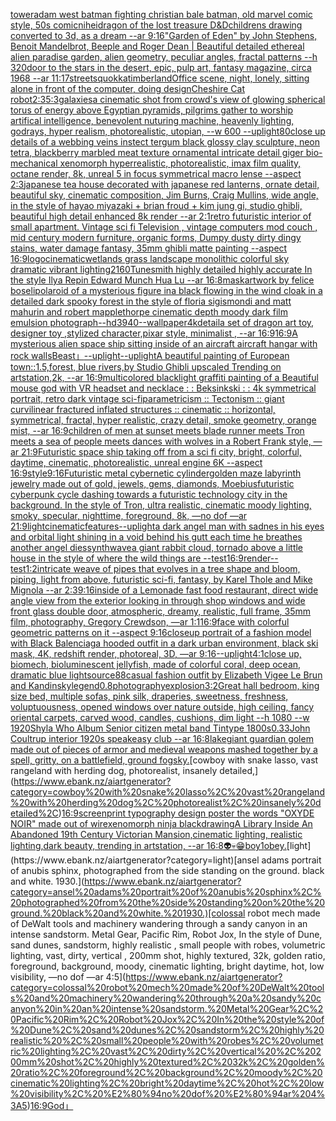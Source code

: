 [tower](https://www.ebank.nz/aiartgenerator?category=tower)[adam west batman fighting christian bale batman, old marvel comic style, 50s comic](https://www.ebank.nz/aiartgenerator?category=adam%20west%20batman%20fighting%20christian%20bale%20batman%2C%20old%20marvel%20comic%20style%2C%2050s%20comic)[](https://www.ebank.nz/aiartgenerator?category=)[nihei](https://www.ebank.nz/aiartgenerator?category=nihei)[dragon of the lost treasure D&D](https://www.ebank.nz/aiartgenerator?category=dragon%20of%20the%20lost%20treasure%20D%26D)[childrens drawing converted to 3d, as a dream --ar 9:16](https://www.ebank.nz/aiartgenerator?category=childrens%20drawing%20converted%20to%203d%2C%20as%20a%20dream%20--ar%209%3A16)["Garden of Eden" by John Stephens, Benoit Mandelbrot, Beeple and Roger Dean | Beautiful detailed ethereal alien paradise garden, alien geometry, peculiar angles, fractal patterns --h 320](https://www.ebank.nz/aiartgenerator?category=%22Garden%20of%20Eden%22%20by%20John%20Stephens%2C%20Benoit%20Mandelbrot%2C%20Beeple%20and%20Roger%20Dean%20%7C%20Beautiful%20detailed%20ethereal%20alien%20paradise%20garden%2C%20alien%20geometry%2C%20peculiar%20angles%2C%20fractal%20patterns%20--h%20320)[door to the stars in the desert, epic, pulp art, fantasy magazine, circa 1968 --ar 11:17](https://www.ebank.nz/aiartgenerator?category=door%20to%20the%20stars%20in%20the%20desert%2C%20epic%2C%20pulp%20art%2C%20fantasy%20magazine%2C%20circa%201968%20--ar%2011%3A17)[streets](https://www.ebank.nz/aiartgenerator?category=streets)[quokka](https://www.ebank.nz/aiartgenerator?category=quokka)[timberland](https://www.ebank.nz/aiartgenerator?category=timberland)[Office scene, night, lonely, sitting alone in front of the computer, doing design](https://www.ebank.nz/aiartgenerator?category=Office%20scene%2C%20night%2C%20lonely%2C%20sitting%20alone%20in%20front%20of%20the%20computer%2C%20doing%20design)[Cheshire Cat robot](https://www.ebank.nz/aiartgenerator?category=Cheshire%20Cat%20robot)[2:3](https://www.ebank.nz/aiartgenerator?category=2%3A3)[5:3](https://www.ebank.nz/aiartgenerator?category=5%3A3)[galaxies](https://www.ebank.nz/aiartgenerator?category=galaxies)[a cinematic shot from crowd's view of glowing spherical torus of energy above Egyptian pyramids, pilgrims gather to worship artifical intelligence, benevolent nuturing machine, heavenly lighting, godrays, hyper realism, photorealistic, utopian, --w 600 --uplight](https://www.ebank.nz/aiartgenerator?category=a%20cinematic%20shot%20from%20crowd%27s%20view%20of%20glowing%20spherical%20torus%20of%20energy%20above%20Egyptian%20pyramids%2C%20pilgrims%20gather%20to%20worship%20artifical%20intelligence%2C%20benevolent%20nuturing%20machine%2C%20heavenly%20lighting%2C%20godrays%2C%20hyper%20realism%2C%20photorealistic%2C%20utopian%2C%20--w%20600%20--uplight)[80](https://www.ebank.nz/aiartgenerator?category=80)[close up details of a webbing veins instect tergum black glossy clay sculpture, neon tetra, blackberry marbled meat texture ornamental intricate detail giger bio-mechanical xenomorph hyperrealistic, photorealistic, imax film quality, octane render, 8k, unreal 5 in focus symmetrical macro lense --aspect 2:3](https://www.ebank.nz/aiartgenerator?category=close%20up%20details%20of%20a%20webbing%20veins%20instect%20tergum%20black%20glossy%20clay%20sculpture%2C%20neon%20tetra%2C%20blackberry%20marbled%20meat%20texture%20ornamental%20intricate%20detail%20giger%20bio-mechanical%20xenomorph%20hyperrealistic%2C%20photorealistic%2C%20imax%20film%20quality%2C%20octane%20render%2C%208k%2C%20unreal%205%20in%20focus%20symmetrical%20macro%20lense%20--aspect%202%3A3)[japanese tea house decorated with japanese red lanterns, ornate detail, beautiful sky, cinematic composition, Jim Burns, Craig Mullins, wide angle, in the style of hayao miyazaki + brian froud + kim jung gi, studio ghibli, beautiful high detail enhanced 8k render --ar 2:1](https://www.ebank.nz/aiartgenerator?category=japanese%20tea%20house%20decorated%20with%20japanese%20red%20lanterns%2C%20ornate%20detail%2C%20beautiful%20sky%2C%20cinematic%20composition%2C%20Jim%20Burns%2C%20Craig%20Mullins%2C%20wide%20angle%2C%20in%20the%20style%20of%20hayao%20miyazaki%20%2B%20brian%20froud%20%2B%20kim%20jung%20gi%2C%20studio%20ghibli%2C%20beautiful%20high%20detail%20enhanced%208k%20render%20--ar%202%3A1)[retro futuristic interior of small apartment. Vintage sci fi Television , vintage computers mod couch , mid century modern furniture, organic forms, Dumpy dusty dirty dingy stains, water damage fantasy, 35mm ghibli matte painting --aspect 16:9](https://www.ebank.nz/aiartgenerator?category=retro%20futuristic%20interior%20of%20small%20apartment.%20Vintage%20sci%20fi%20Television%20%2C%20vintage%20computers%20mod%20couch%20%2C%20mid%20century%20modern%20furniture%2C%20organic%20forms%2C%20Dumpy%20dusty%20dirty%20dingy%20stains%2C%20water%20damage%20fantasy%2C%2035mm%20ghibli%20matte%20painting%20--aspect%2016%3A9)[logo](https://www.ebank.nz/aiartgenerator?category=logo)[cinematic](https://www.ebank.nz/aiartgenerator?category=cinematic)[wetlands grass landscape monolithic colorful sky dramatic vibrant lighting](https://www.ebank.nz/aiartgenerator?category=wetlands%20grass%20landscape%20monolithic%20colorful%20sky%20dramatic%20vibrant%20lighting)[2160](https://www.ebank.nz/aiartgenerator?category=2160)[Tunesmith highly detailed highly accurate In the style Ilya Repin Edward Munch Hua Lu --ar 16:8](https://www.ebank.nz/aiartgenerator?category=Tunesmith%20highly%20detailed%20highly%20accurate%20In%20the%20style%20Ilya%20Repin%20Edward%20Munch%20Hua%20Lu%20--ar%2016%3A8)[mask](https://www.ebank.nz/aiartgenerator?category=mask)[artwork by felice boseli](https://www.ebank.nz/aiartgenerator?category=artwork%20by%20felice%20boseli)[polaroid of a mysterious figure ina black flowing in the wind cloak in a detailed dark spooky forest in the style of floria sigismondi and matt mahurin and robert mapplethorpe cinematic depth moody dark film emulsion photograph](https://www.ebank.nz/aiartgenerator?category=polaroid%20of%20a%20mysterious%20figure%20ina%20black%20flowing%20in%20the%20wind%20cloak%20in%20a%20detailed%20dark%20spooky%20forest%20in%20the%20style%20of%20floria%20sigismondi%20and%20matt%20mahurin%20and%20robert%20mapplethorpe%20cinematic%20depth%20moody%20dark%20film%20emulsion%20photograph)[--hd](https://www.ebank.nz/aiartgenerator?category=--hd)[3940](https://www.ebank.nz/aiartgenerator?category=3940)[--wallpaper](https://www.ebank.nz/aiartgenerator?category=--wallpaper)[4k](https://www.ebank.nz/aiartgenerator?category=4k)[detail](https://www.ebank.nz/aiartgenerator?category=detail)[a set of dragon art toy, designer toy ,stylized character,pixar style, minimalist , --ar 16:9](https://www.ebank.nz/aiartgenerator?category=a%20set%20of%20dragon%20art%20toy%2C%20designer%20toy%20%2Cstylized%20character%2Cpixar%20style%2C%20minimalist%20%2C%20--ar%2016%3A9)[16:9](https://www.ebank.nz/aiartgenerator?category=16%3A9)[A mysterious alien space ship sitting inside of an aircraft aircraft hangar with rock walls](https://www.ebank.nz/aiartgenerator?category=A%20mysterious%20alien%20space%20ship%20sitting%20inside%20of%20an%20aircraft%20aircraft%20hangar%20with%20rock%20walls)[Beast」](https://www.ebank.nz/aiartgenerator?category=Beast%E3%80%8D)[--uplight](https://www.ebank.nz/aiartgenerator?category=--uplight)[--uplight](https://www.ebank.nz/aiartgenerator?category=--uplight)[A beautiful painting of  European town::1.5,forest, blue rivers,by Studio Ghibli upscaled Trending on artstation,2k, --ar 16:9](https://www.ebank.nz/aiartgenerator?category=A%20beautiful%20painting%20of%20%20European%20town%3A%3A1.5%2Cforest%2C%20blue%20rivers%2Cby%20Studio%20Ghibli%20upscaled%20Trending%20on%20artstation%2C2k%2C%20--ar%2016%3A9)[](https://www.ebank.nz/aiartgenerator?category=)[multicolored blacklight graffiti painting of a Beautiful mouse god with VR headset and necklace : : Beksinkski : : 4k symmetrical portrait, retro dark vintage sci-fi](https://www.ebank.nz/aiartgenerator?category=multicolored%20blacklight%20graffiti%20painting%20of%20a%20Beautiful%20mouse%20god%20with%20VR%20headset%20and%20necklace%20%3A%20%3A%20Beksinkski%20%3A%20%3A%204k%20symmetrical%20portrait%2C%20retro%20dark%20vintage%20sci-fi)[parametricism :: Tectonism :: giant curvilinear fractured inflated structures :: cinematic :: horizontal, symmetrical, fractal, hyper realistic, crazy detail, smoke geometry, orange mist,  --ar 16:9](https://www.ebank.nz/aiartgenerator?category=parametricism%20%3A%3A%20Tectonism%20%3A%3A%20giant%20curvilinear%20fractured%20inflated%20structures%20%3A%3A%20cinematic%20%3A%3A%20horizontal%2C%20symmetrical%2C%20fractal%2C%20hyper%20realistic%2C%20crazy%20detail%2C%20smoke%20geometry%2C%20orange%20mist%2C%20%20--ar%2016%3A9)[children of men at sunset meets blade runner meets Tron meets a sea of people meets dances with wolves in a Robert Frank style, —ar 21:9](https://www.ebank.nz/aiartgenerator?category=children%20of%20men%20at%20sunset%20meets%20blade%20runner%20meets%20Tron%20meets%20a%20sea%20of%20people%20meets%20dances%20with%20wolves%20in%20a%20Robert%20Frank%20style%2C%20%E2%80%94ar%2021%3A9)[Futuristic space ship taking off from a sci fi city, bright, colorful, daytime, cinematic, photorealistic, unreal engine 6K --aspect 16:9](https://www.ebank.nz/aiartgenerator?category=Futuristic%20space%20ship%20taking%20off%20from%20a%20sci%20fi%20city%2C%20bright%2C%20colorful%2C%20daytime%2C%20cinematic%2C%20photorealistic%2C%20unreal%20engine%206K%20--aspect%2016%3A9)[style](https://www.ebank.nz/aiartgenerator?category=style)[9:16](https://www.ebank.nz/aiartgenerator?category=9%3A16)[Futuristic metal cybernetic cylinder](https://www.ebank.nz/aiartgenerator?category=Futuristic%20metal%20cybernetic%20cylinder)[golden maze labyrinth jewelry made out of gold, jewels, gems, diamonds, Moebius](https://www.ebank.nz/aiartgenerator?category=golden%20maze%20labyrinth%20jewelry%20made%20out%20of%20gold%2C%20jewels%2C%20gems%2C%20diamonds%2C%20Moebius)[futuristic cyberpunk cycle dashing towards a futuristic technology city in the background. In the style of Tron, ultra realistic, cinematic moody lighting, smoky, specular, nighttime, foreground, 8k, —no dof —ar 21:9](https://www.ebank.nz/aiartgenerator?category=futuristic%20cyberpunk%20cycle%20dashing%20towards%20a%20futuristic%20technology%20city%20in%20the%20background.%20In%20the%20style%20of%20Tron%2C%20ultra%20realistic%2C%20cinematic%20moody%20lighting%2C%20smoky%2C%20specular%2C%20nighttime%2C%20foreground%2C%208k%2C%20%E2%80%94no%20dof%20%E2%80%94ar%2021%3A9)[light](https://www.ebank.nz/aiartgenerator?category=light)[cinematic](https://www.ebank.nz/aiartgenerator?category=cinematic)[features](https://www.ebank.nz/aiartgenerator?category=features)[--uplight](https://www.ebank.nz/aiartgenerator?category=--uplight)[a dark angel man with sadnes in his eyes and orbital light shining in a void behind his gutt each time he breathes another angel dies](https://www.ebank.nz/aiartgenerator?category=a%20dark%20angel%20man%20with%20sadnes%20in%20his%20eyes%20and%20orbital%20light%20shining%20in%20a%20void%20behind%20his%20gutt%20each%20time%20he%20breathes%20another%20angel%20dies)[synthwave](https://www.ebank.nz/aiartgenerator?category=synthwave)[a giant rabbit cloud, tornado above a little house in the style of where the wild things are --test](https://www.ebank.nz/aiartgenerator?category=a%20giant%20rabbit%20cloud%2C%20tornado%20above%20a%20little%20house%20in%20the%20style%20of%20where%20the%20wild%20things%20are%20--test)[16:9](https://www.ebank.nz/aiartgenerator?category=16%3A9)[render](https://www.ebank.nz/aiartgenerator?category=render)[--test](https://www.ebank.nz/aiartgenerator?category=--test)[1:2](https://www.ebank.nz/aiartgenerator?category=1%3A2)[intricate weave of pipes that evolves in a tree shape and bloom, piping, light from above, futuristic sci-fi, fantasy, by Karel Thole and Mike Mignola --ar 2:3](https://www.ebank.nz/aiartgenerator?category=intricate%20weave%20of%20pipes%20that%20evolves%20in%20a%20tree%20shape%20and%20bloom%2C%20piping%2C%20light%20from%20above%2C%20futuristic%20sci-fi%2C%20fantasy%2C%20by%20Karel%20Thole%20and%20Mike%20Mignola%20--ar%202%3A3)[9:16](https://www.ebank.nz/aiartgenerator?category=9%3A16)[inside of a Lemonade fast food restaurant, direct wide angle view from the exterior looking in through shop windows and wide front glass double door, atmospheric, dreamy, realistic, full frame, 35mm film, photography, Gregory Crewdson, —ar 1:1](https://www.ebank.nz/aiartgenerator?category=inside%20of%20a%20Lemonade%20fast%20food%20restaurant%2C%20direct%20wide%20angle%20view%20from%20the%20exterior%20looking%20in%20through%20shop%20windows%20and%20wide%20front%20glass%20double%20door%2C%20atmospheric%2C%20dreamy%2C%20realistic%2C%20full%20frame%2C%2035mm%20film%2C%20photography%2C%20Gregory%20Crewdson%2C%20%E2%80%94ar%201%3A1)[16:9](https://www.ebank.nz/aiartgenerator?category=16%3A9)[face with colorful geometric patterns on it  --aspect 9:16](https://www.ebank.nz/aiartgenerator?category=face%20with%20colorful%20geometric%20patterns%20on%20it%20%20--aspect%209%3A16)[closeup portrait of a fashion model with Black Balenciaga hooded outfit in a dark urban environment, black ski mask, 4K, redshift render, photoreal, 3D, —ar 9:16](https://www.ebank.nz/aiartgenerator?category=closeup%20portrait%20of%20a%20fashion%20model%20with%20Black%20Balenciaga%20hooded%20outfit%20in%20a%20dark%20urban%20environment%2C%20black%20ski%20mask%2C%204K%2C%20redshift%20render%2C%20photoreal%2C%203D%2C%20%E2%80%94ar%209%3A16)[--uplight](https://www.ebank.nz/aiartgenerator?category=--uplight)[4:1](https://www.ebank.nz/aiartgenerator?category=4%3A1)[close up, biomech, bioluminescent jellyfish, made of colorful coral, deep ocean, dramatic blue lightsource](https://www.ebank.nz/aiartgenerator?category=close%20up%2C%20biomech%2C%20bioluminescent%20jellyfish%2C%20made%20of%20colorful%20coral%2C%20deep%20ocean%2C%20dramatic%20blue%20lightsource)[88](https://www.ebank.nz/aiartgenerator?category=88)[casual fashion outfit by Elizabeth Vigee Le Brun and Kandinsky](https://www.ebank.nz/aiartgenerator?category=casual%20fashion%20outfit%20by%20Elizabeth%20Vigee%20Le%20Brun%20and%20Kandinsky)[legend](https://www.ebank.nz/aiartgenerator?category=legend)[0.8](https://www.ebank.nz/aiartgenerator?category=0.8)[photography](https://www.ebank.nz/aiartgenerator?category=photography)[explosion](https://www.ebank.nz/aiartgenerator?category=explosion)[3:2](https://www.ebank.nz/aiartgenerator?category=3%3A2)[Great hall bedroom, king size bed, multiple sofas, pink silk, draperies, sweetness, freshness, voluptuousness, opened windows over nature outside, high ceiling, fancy oriental carpets, carved wood, candles, cushions, dim light --h 1080 --w 1920](https://www.ebank.nz/aiartgenerator?category=Great%20hall%20bedroom%2C%20king%20size%20bed%2C%20multiple%20sofas%2C%20pink%20silk%2C%20draperies%2C%20sweetness%2C%20freshness%2C%20voluptuousness%2C%20opened%20windows%20over%20nature%20outside%2C%20high%20ceiling%2C%20fancy%20oriental%20carpets%2C%20carved%20wood%2C%20candles%2C%20cushions%2C%20dim%20light%20--h%201080%20--w%201920)[Shyla Who Album Senior citizen metal band Tintype 1800s](https://www.ebank.nz/aiartgenerator?category=Shyla%20Who%20Album%20Senior%20citizen%20metal%20band%20Tintype%201800s)[0.33](https://www.ebank.nz/aiartgenerator?category=0.33)[John Coultrup interior 1920s speakeasy club --ar 16:8](https://www.ebank.nz/aiartgenerator?category=John%20Coultrup%20interior%201920s%20speakeasy%20club%20--ar%2016%3A8)[lake](https://www.ebank.nz/aiartgenerator?category=lake)[giant guardian golem made out of pieces of armor and medieval weapons mashed together by a spell, gritty, on a battlefield, ground fog](https://www.ebank.nz/aiartgenerator?category=giant%20guardian%20golem%20made%20out%20of%20pieces%20of%20armor%20and%20medieval%20weapons%20mashed%20together%20by%20a%20spell%2C%20gritty%2C%20on%20a%20battlefield%2C%20ground%20fog)[sky.](https://www.ebank.nz/aiartgenerator?category=sky.)[cowboy with snake lasso, vast rangeland with herding dog, photorealist, insanely detailed,](https://www.ebank.nz/aiartgenerator?category=cowboy%20with%20snake%20lasso%2C%20vast%20rangeland%20with%20herding%20dog%2C%20photorealist%2C%20insanely%20detailed%2C)[16:9](https://www.ebank.nz/aiartgenerator?category=16%3A9)[screenprint typography design poster the words "OXYDE NOIR" made out of wire](https://www.ebank.nz/aiartgenerator?category=screenprint%20typography%20design%20poster%20the%20words%20%22OXYDE%20NOIR%22%20made%20out%20of%20wire)[xenomorph ninja black](https://www.ebank.nz/aiartgenerator?category=xenomorph%20ninja%20black)[drawing](https://www.ebank.nz/aiartgenerator?category=drawing)[A Library Inside An Abandoned 19th Century Victorian Mansion,cinematic lighting, realistic lighting,dark beauty, trending in artstation, --ar 16:8](https://www.ebank.nz/aiartgenerator?category=A%20Library%20Inside%20An%20Abandoned%2019th%20Century%20Victorian%20Mansion%2Ccinematic%20lighting%2C%20realistic%20lighting%2Cdark%20beauty%2C%20trending%20in%20artstation%2C%20--ar%2016%3A8)[👽💀😁](https://www.ebank.nz/aiartgenerator?category=%F0%9F%91%BD%F0%9F%92%80%F0%9F%98%81)[boy](https://www.ebank.nz/aiartgenerator?category=boy)[1](https://www.ebank.nz/aiartgenerator?category=1)[obey.](https://www.ebank.nz/aiartgenerator?category=obey.)[light](https://www.ebank.nz/aiartgenerator?category=light)[ansel adams portrait of anubis sphinx, photographed from the side standing on the ground. black and white. 1930.](https://www.ebank.nz/aiartgenerator?category=ansel%20adams%20portrait%20of%20anubis%20sphinx%2C%20photographed%20from%20the%20side%20standing%20on%20the%20ground.%20black%20and%20white.%201930.)[colossal robot mech made of DeWalt tools and machinery wandering through a sandy canyon in an intense sandstorm. Metal Gear, Pacific Rim, Robot Jox, In the style of Dune, sand dunes, sandstorm, highly realistic , small people with robes, volumetric lighting, vast, dirty, vertical , 200mm shot, highly textured, 32k, golden ratio, foreground, background, moody, cinematic lighting, bright daytime, hot, low visibility, —no dof —ar 4:5](https://www.ebank.nz/aiartgenerator?category=colossal%20robot%20mech%20made%20of%20DeWalt%20tools%20and%20machinery%20wandering%20through%20a%20sandy%20canyon%20in%20an%20intense%20sandstorm.%20Metal%20Gear%2C%20Pacific%20Rim%2C%20Robot%20Jox%2C%20In%20the%20style%20of%20Dune%2C%20sand%20dunes%2C%20sandstorm%2C%20highly%20realistic%20%2C%20small%20people%20with%20robes%2C%20volumetric%20lighting%2C%20vast%2C%20dirty%2C%20vertical%20%2C%20200mm%20shot%2C%20highly%20textured%2C%2032k%2C%20golden%20ratio%2C%20foreground%2C%20background%2C%20moody%2C%20cinematic%20lighting%2C%20bright%20daytime%2C%20hot%2C%20low%20visibility%2C%20%E2%80%94no%20dof%20%E2%80%94ar%204%3A5)[16:9](https://www.ebank.nz/aiartgenerator?category=16%3A9)[God」](https://www.ebank.nz/aiartgenerator?category=God%E3%80%8D)